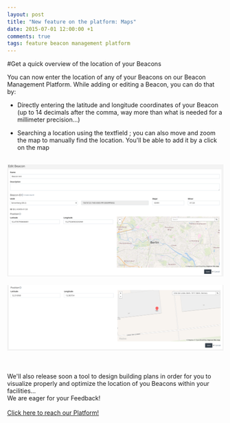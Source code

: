 ```yaml
---
layout: post
title: "New feature on the platform: Maps"
date: 2015-07-01 12:00:00 +1
comments: true
tags: feature beacon management platform 
---
```



#Get a quick overview of the location of your Beacons<br/>

You can now enter the location of any of your Beacons on our Beacon Management Platform. While adding or editing a Beacon, you can do that by:

* Directly entering the latitude and longitude coordinates of your Beacon (up to 14 decimals after the comma, way more than what is needed for a millimeter precision...)


* Searching a location using the textfield ; you can also move and zoom the map to manually find the location. You'll be able to add it by a click on the map


<!--more-->

<br/>


<img alt="Overview of the Beacon registration form"  src="/images/map.png"  style="width: 800px;"/>

<br/>

<br/>

<img alt="Zoom on the map" src="/images/map2.png"  style="width: 800px;"/>

<br/><br/>
We'll also release soon a tool to design building plans in order for you to visualize properly and optimize the location of you Beacons within your facilities...
<br/>
We are eager for your Feedback!
<br/><br/>
<a href="https://manage.sensorberg.com/#/signin">  Click here to reach our Platform!</a>
<br/>
<br/>
<br/>
<br/>